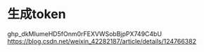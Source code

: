 # 生成token
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
https://blog.csdn.net/weixin_42282187/article/details/124766382

